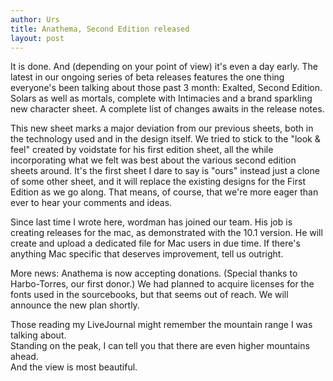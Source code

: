 ```yaml
---
author: Urs
title: Anathema, Second Edition released
layout: post
---
```


It is done. And (depending on your point of view) it's even a day early. The latest in our ongoing series of beta releases features the one thing everyone's been talking about those past 3 month: Exalted, Second Edition. Solars as well as mortals, complete with Intimacies and a brand sparkling new character sheet. A complete list of changes awaits in the release notes.

This new sheet marks a major deviation from our previous sheets, both in the technology used and in the design itself. We tried to stick to the "look & feel" created by voidstate for his first edition sheet, all the while incorporating what we felt was best about the various second edition sheets around. 
It's the first sheet I dare to say is "ours" instead just a clone of some other sheet, and it will replace the existing designs for the First Edition as we go along. That means, of course, that we're more eager than ever to hear your comments and ideas.

Since last time I wrote here, wordman has joined our team. His job is creating releases for the mac, as demonstrated with the 10.1 version. He will create and upload a dedicated file for Mac users in due time. If there's anything Mac specific that deserves improvement, tell us 
outright. 

More news: Anathema is now accepting donations. (Special thanks to Harbo-Torres, our first donor.) We had planned to acquire licenses for the fonts used in the sourcebooks, but that seems out of reach. We will announce the new plan shortly. 

Those reading my LiveJournal might remember the mountain range I was talking about.  
Standing on the peak, I can tell you that there are even higher mountains ahead.   
And the view is most beautiful.  